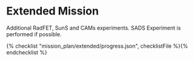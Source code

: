 # Extended Mission

Additional RadFET, SunS and CAMs experiments. SADS Experiment is performed if possible.

{% checklist "mission_plan/extended/progress.json", checklistFile %}{% endchecklist %}
